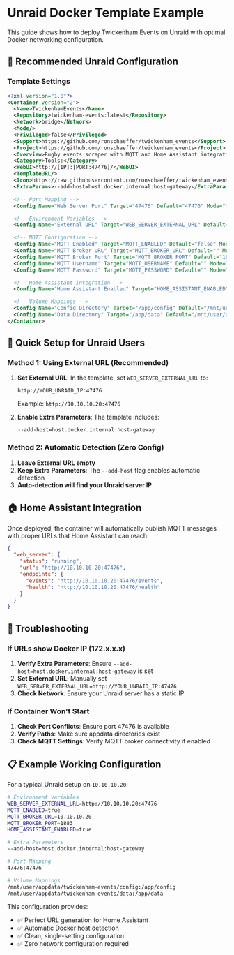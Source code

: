 # Unraid Docker Template Example

This guide shows how to deploy Twickenham Events on Unraid with optimal Docker networking configuration.

## 🎯 **Recommended Unraid Configuration**

### Template Settings

```xml
<?xml version="1.0"?>
<Container version="2">
  <Name>TwickenhamEvents</Name>
  <Repository>twickenham-events:latest</Repository>
  <Network>bridge</Network>
  <Mode/>
  <Privileged>false</Privileged>
  <Support>https://github.com/ronschaeffer/twickenham_events</Support>
  <Project>https://github.com/ronschaeffer/twickenham_events</Project>
  <Overview>Rugby events scraper with MQTT and Home Assistant integration</Overview>
  <Category>Tools:</Category>
  <WebUI>http://[IP]:[PORT:47476]/</WebUI>
  <TemplateURL/>
  <Icon>https://raw.githubusercontent.com/ronschaeffer/twickenham_events/main/icon.png</Icon>
  <ExtraParams>--add-host=host.docker.internal:host-gateway</ExtraParams>

  <!-- Port Mapping -->
  <Config Name="Web Server Port" Target="47476" Default="47476" Mode="tcp" Description="Web server port" Type="Port" Display="always" Required="true" Mask="false">47476</Config>

  <!-- Environment Variables -->
  <Config Name="External URL" Target="WEB_SERVER_EXTERNAL_URL" Default="" Mode="" Description="Complete external URL (e.g., http://10.10.10.20:47476)" Type="Variable" Display="always" Required="true" Mask="false"/>

  <!-- MQTT Configuration -->
  <Config Name="MQTT Enabled" Target="MQTT_ENABLED" Default="false" Mode="" Description="Enable MQTT integration" Type="Variable" Display="always" Required="false" Mask="false">false</Config>
  <Config Name="MQTT Broker URL" Target="MQTT_BROKER_URL" Default="" Mode="" Description="MQTT broker hostname or IP" Type="Variable" Display="always" Required="false" Mask="false"/>
  <Config Name="MQTT Broker Port" Target="MQTT_BROKER_PORT" Default="1883" Mode="" Description="MQTT broker port" Type="Variable" Display="always" Required="false" Mask="false">1883</Config>
  <Config Name="MQTT Username" Target="MQTT_USERNAME" Default="" Mode="" Description="MQTT username" Type="Variable" Display="always" Required="false" Mask="false"/>
  <Config Name="MQTT Password" Target="MQTT_PASSWORD" Default="" Mode="" Description="MQTT password" Type="Variable" Display="always" Required="false" Mask="true"/>

  <!-- Home Assistant Integration -->
  <Config Name="Home Assistant Enabled" Target="HOME_ASSISTANT_ENABLED" Default="false" Mode="" Description="Enable Home Assistant discovery" Type="Variable" Display="always" Required="false" Mask="false">false</Config>

  <!-- Volume Mappings -->
  <Config Name="Config Directory" Target="/app/config" Default="/mnt/user/appdata/twickenham-events/config" Mode="rw" Description="Configuration files" Type="Path" Display="always" Required="true" Mask="false">/mnt/user/appdata/twickenham-events/config</Config>
  <Config Name="Data Directory" Target="/app/data" Default="/mnt/user/appdata/twickenham-events/data" Mode="rw" Description="Data storage" Type="Path" Display="always" Required="true" Mask="false">/mnt/user/appdata/twickenham-events/data</Config>
</Container>
```

## 🚀 **Quick Setup for Unraid Users**

### Method 1: Using External URL (Recommended)

1. **Set External URL**: In the template, set `WEB_SERVER_EXTERNAL_URL` to:
   ```
   http://YOUR_UNRAID_IP:47476
   ```
   Example: `http://10.10.10.20:47476`

2. **Enable Extra Parameters**: The template includes:
   ```
   --add-host=host.docker.internal:host-gateway
   ```

### Method 2: Automatic Detection (Zero Config)

1. **Leave External URL empty**
2. **Keep Extra Parameters**: The `--add-host` flag enables automatic detection
3. **Auto-detection will find your Unraid server IP**

## 🏠 **Home Assistant Integration**

Once deployed, the container will automatically publish MQTT messages with proper URLs that Home Assistant can reach:

```json
{
  "web_server": {
    "status": "running",
    "url": "http://10.10.10.20:47476",
    "endpoints": {
      "events": "http://10.10.10.20:47476/events",
      "health": "http://10.10.10.20:47476/health"
    }
  }
}
```

## 🔧 **Troubleshooting**

### If URLs show Docker IP (172.x.x.x)

1. **Verify Extra Parameters**: Ensure `--add-host=host.docker.internal:host-gateway` is set
2. **Set External URL**: Manually set `WEB_SERVER_EXTERNAL_URL=http://YOUR_UNRAID_IP:47476`
3. **Check Network**: Ensure your Unraid server has a static IP

### If Container Won't Start

1. **Check Port Conflicts**: Ensure port 47476 is available
2. **Verify Paths**: Make sure appdata directories exist
3. **Check MQTT Settings**: Verify MQTT broker connectivity if enabled

## 📋 **Example Working Configuration**

For a typical Unraid setup on `10.10.10.20`:

```bash
# Environment Variables
WEB_SERVER_EXTERNAL_URL=http://10.10.10.20:47476
MQTT_ENABLED=true
MQTT_BROKER_URL=10.10.10.20
MQTT_BROKER_PORT=1883
HOME_ASSISTANT_ENABLED=true

# Extra Parameters
--add-host=host.docker.internal:host-gateway

# Port Mapping
47476:47476

# Volume Mappings
/mnt/user/appdata/twickenham-events/config:/app/config
/mnt/user/appdata/twickenham-events/data:/app/data
```

This configuration provides:
- ✅ Perfect URL generation for Home Assistant
- ✅ Automatic Docker host detection
- ✅ Clean, single-setting configuration
- ✅ Zero network configuration required
